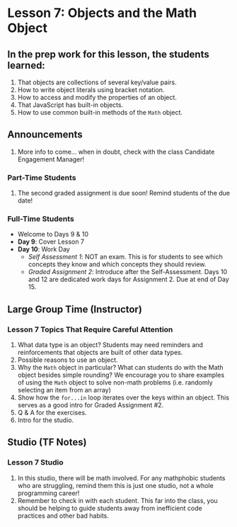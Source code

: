 # Lesson 7: Objects and the Math Object

## In the prep work for this lesson, the students learned:
1. That objects are collections of several key/value pairs.
1. How to write object literals using bracket notation.
1. How to access and modify the properties of an object.
1. That JavaScript has built-in objects.
1. How to use common built-in methods of the ``Math`` object.

## Announcements
1. More info to come... when in doubt, check with the class Candidate Engagement Manager!

### Part-Time Students
1. The second graded assignment is due soon! Remind students of the due date!

### Full-Time Students
* Welcome to Days 9 & 10
* **Day 9**: Cover Lesson 7
* **Day 10**: Work Day
   * *Self Assessment 1*:  NOT an exam.  This is for students to see which concepts they know and which concepts they should review.
   * *Graded Assignment 2*: Introduce after the Self-Assessment.  Days 10 and 12 are dedicated work days for Assignment 2. Due at end of Day 15.

   

## Large Group Time (Instructor)

### Lesson 7 Topics That Require Careful Attention
1. What data type is an object? Students may need reminders and reinforcements that objects are built of other data types.
1. Possible reasons to use an object.
1. Why the ``Math`` object in particular? What can students do with the Math object besides simple rounding? We encourage you to share examples of using the ``Math`` object to solve non-math problems (i.e. randomly selecting an item from an array)
1. Show how the ``for...in`` loop iterates over the keys within an object. This serves as a good intro for Graded Assignment #2.
1. Q & A for the exercises.
1. Intro for the studio.

## Studio (TF Notes)

### Lesson 7 Studio
1. In this studio, there will be math involved. For any mathphobic students who are struggling, remind them this is just one studio, not a whole programming career!
1. Remember to check in with each student. This far into the class, you should be helping to guide students away from inefficient code practices and other bad habits.